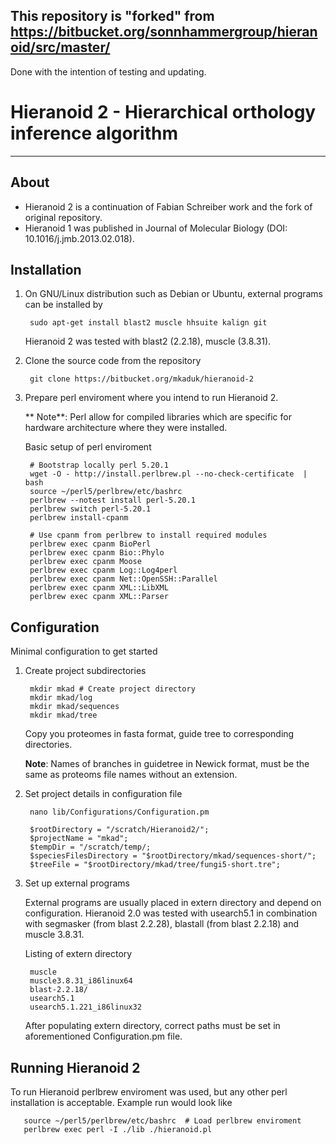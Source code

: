 ## This repository is "forked" from https://bitbucket.org/sonnhammergroup/hieranoid/src/master/ 
Done with the intention of testing and updating. 


# Hieranoid 2 - Hierarchical orthology inference algorithm
___

## About

* Hieranoid 2 is a continuation of Fabian Schreiber work and the fork of original repository.
* Hieranoid 1 was published in Journal of Molecular Biology (DOI: 10.1016/j.jmb.2013.02.018).

## Installation

1. On GNU/Linux distribution such as Debian or Ubuntu, external programs can be installed by

       
        sudo apt-get install blast2 muscle hhsuite kalign git

    Hieranoid 2 was tested with blast2 (2.2.18), muscle (3.8.31).      

2. Clone the source code from the repository

        git clone https://bitbucket.org/mkaduk/hieranoid-2


3. Prepare perl enviroment where you intend to run Hieranoid 2.
    
    ** Note**: Perl allow for compiled libraries which are specific for hardware architecture where they were installed.

    Basic setup of perl enviroment

        # Bootstrap locally perl 5.20.1
        wget -O - http://install.perlbrew.pl --no-check-certificate  | bash
        source ~/perl5/perlbrew/etc/bashrc
        perlbrew --notest install perl-5.20.1
        perlbrew switch perl-5.20.1
        perlbrew install-cpanm

        # Use cpanm from perlbrew to install required modules
        perlbrew exec cpanm BioPerl
        perlbrew exec cpanm Bio::Phylo
        perlbrew exec cpanm Moose
        perlbrew exec cpanm Log::Log4perl
        perlbrew exec cpanm Net::OpenSSH::Parallel
        perlbrew exec cpanm XML::LibXML
        perlbrew exec cpanm XML::Parser

## Configuration

Minimal configuration to get started

1. Create project subdirectories

        mkdir mkad # Create project directory
        mkdir mkad/log
        mkdir mkad/sequences
        mkdir mkad/tree

    Copy you proteomes in fasta format, guide tree to corresponding directories.

    **Note**: Names of branches in guidetree in Newick format, must be the same as proteoms file names without an extension.


2. Set project details in configuration file

        nano lib/Configurations/Configuration.pm

        $rootDirectory = "/scratch/Hieranoid2/";
        $projectName = "mkad";
        $tempDir = "/scratch/temp/;
        $speciesFilesDirectory = "$rootDirectory/mkad/sequences-short/";
        $treeFile = "$rootDirectory/mkad/tree/fungi5-short.tre";

3. Set up external programs

    External programs are usually placed in extern directory and depend on configuration. 
    Hieranoid 2.0 was tested with usearch5.1 in combination with segmasker (from blast 2.2.28), blastall (from blast 2.2.18) and muscle 3.8.31.

    Listing of extern directory

        muscle
        muscle3.8.31_i86linux64
        blast-2.2.18/
        usearch5.1
        usearch5.1.221_i86linux32

   After populating extern directory, correct paths must be set in aforementioned Configuration.pm file.

## Running Hieranoid 2

   To run Hieranoid perlbrew enviroment was used, but any other perl installation is acceptable. 
   Example run would look like

       source ~/perl5/perlbrew/etc/bashrc  # Load perlbrew enviroment
       perlbrew exec perl -I ./lib ./hieranoid.pl
